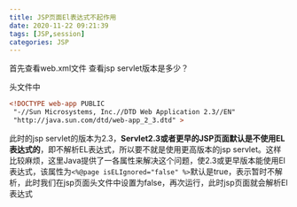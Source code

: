 ```yaml
---
title: JSP页面El表达式不起作用
date: 2020-11-22 09:21:39
tags: [JSP,session]
categories: JSP
---
```


首先查看web.xml文件 查看jsp servlet版本是多少？

<!--more-->

头文件中

```xml
<!DOCTYPE web-app PUBLIC
 "-//Sun Microsystems, Inc.//DTD Web Application 2.3//EN"
 "http://java.sun.com/dtd/web-app_2_3.dtd" >
```

此时的jsp servlet的版本为2.3，**Servlet2.3或者更早的JSP页面默认是不使用EL表达式的**，即不解析EL表达式，所以要不就是使用更高版本的jsp servlet。这样比较麻烦，这里Java提供了一各属性来解决这个问题，使2.3或更早版本能使用El表达式，该属性为`<%@page isELIgnored="false" %>`默认是true，表示暂时不解析，此时我们在jsp页面头文件中设置为false，再次运行，此时jsp页面就会解析El表达式